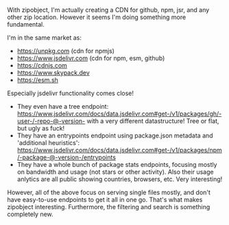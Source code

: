 With zipobject, I'm actually creating a CDN for github, npm, jsr, and any other zip location. However it seems I'm doing something more fundamental.

I'm in the same market as:

- https://unpkg.com (cdn for npmjs)
- https://www.jsdelivr.com (cdn for npm, esm, github)
- https://cdnjs.com
- https://www.skypack.dev
- https://esm.sh

Especially jsdelivr functionality comes close!

- They even have a tree endpoint: https://www.jsdelivr.com/docs/data.jsdelivr.com#get-/v1/packages/gh/-user-/-repo-@-version- with a very different datastructure! Tree or flat, but ugly as fuck!
- They have an entrypoints endpoint using package.json metadata and 'additional heuristics': https://www.jsdelivr.com/docs/data.jsdelivr.com#get-/v1/packages/npm/-package-@-version-/entrypoints
- They have a whole bunch of package stats endpoints, focusing mostly on bandwidth and usage (not stars or other activity). Also their usage anlytics are all public showing countries, browsers, etc. Very interesting!

However, all of the above focus on serving single files mostly, and don't have easy-to-use endpoints to get it all in one go. That's what makes zipobject interesting. Furthermore, the filtering and search is something completely new.
